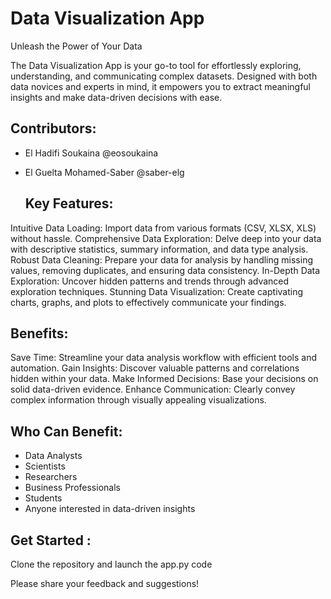 # Data Visualization App

Unleash the Power of Your Data

The Data Visualization App is your go-to tool for effortlessly exploring, understanding, and communicating complex datasets. Designed with both data novices and experts in mind, it empowers you to extract meaningful insights and make data-driven decisions with ease.

  ## Contributors:

- El Hadifi Soukaina @eosoukaina
- El Guelta Mohamed-Saber @saber-elg

  ## Key Features:

Intuitive Data Loading: Import data from various formats (CSV, XLSX, XLS) without hassle.
Comprehensive Data Exploration: Delve deep into your data with descriptive statistics, summary information, and data type analysis.
Robust Data Cleaning: Prepare your data for analysis by handling missing values, removing duplicates, and ensuring data consistency.
In-Depth Data Exploration: Uncover hidden patterns and trends through advanced exploration techniques.
Stunning Data Visualization: Create captivating charts, graphs, and plots to effectively communicate your findings.

  ## Benefits:

Save Time: Streamline your data analysis workflow with efficient tools and automation.
Gain Insights: Discover valuable patterns and correlations hidden within your data.
Make Informed Decisions: Base your decisions on solid data-driven evidence.
Enhance Communication: Clearly convey complex information through visually appealing visualizations.

  ## Who Can Benefit:

 - Data Analysts
 - Scientists
 - Researchers
 - Business Professionals
 - Students
 - Anyone interested in data-driven insights

  ## Get Started :

Clone the repository and launch the app.py code

Please share your feedback and suggestions!
